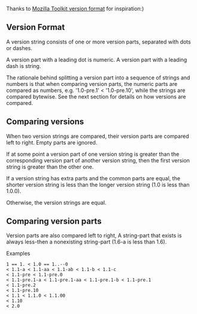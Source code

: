 Thanks to [Mozilla Toolkit version format](https://developer.mozilla.org/en/Toolkit_version_format) for inspiration:)

## Version Format ##
A version string consists of one or more version parts, separated with dots or dashes.

A version part with a leading dot is numeric. A version part with a leading dash is string.

The rationale behind splitting a version part into a sequence of strings and numbers is that when comparing version parts, the numeric parts are compared as numbers, e.g. '1.0-pre.1' < '1.0-pre.10', while the strings are compared bytewise. See the next section for details on how versions are compared.

## Comparing versions ##

When two version strings are compared, their version parts are compared left to right. Empty parts are ignored.

If at some point a version part of one version string is greater than the corresponding version part of another version string, then the first version string is greater than the other one.

If a version string has extra parts and the common parts are equal, the shorter version string is less than the longer version string (1.0 is less than 1.0.0).

Otherwise, the version strings are equal.

## Comparing version parts ##

Version parts are also compared left to right, A string-part that exists is always less-then a nonexisting string-part (1.6-a is less than 1.6).

Examples
```
1 == 1. < 1.0 == 1..--0
< 1.1-a < 1.1-aa < 1.1-ab < 1.1-b < 1.1-c
< 1.1-pre < 1.1-pre.0 
< 1.1-pre.1-a < 1.1-pre.1-aa < 1.1-pre.1-b < 1.1-pre.1
< 1.1-pre.2
< 1.1-pre.10
< 1.1 < 1.1.0 < 1.1.00
< 1.10
< 2.0
```